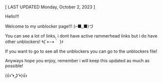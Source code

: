 
[ LAST UPDATED Monday, October 2, 2023 ]

Hello!!! 

Welcome to my unblocker page!!! (⌐■_■)づ 

You can see a lot of links, i dont have active rammerhead links but i do have other unblockers!  ٩(´•⌢•｀ )۶

If you want to go to see all the unblockers you can go to the unblockers file!

Anyways hope you enjoy, remember i will keep this updated as much as possible!

(👍 ͡• ͜ʖ ͡•)👍

